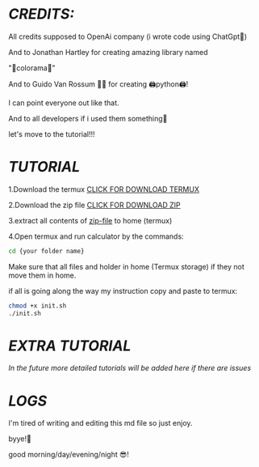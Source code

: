 # **_CREDITS:_**
All credits supposed to OpenAi company
(i wrote code using ChatGpt🥲)

And
to Jonathan Hartley for creating amazing library named

"🎨colorama🎨"

And to Guido Van Rossum 🧑‍💻 for creating 🖨️python🖨️!

I can point everyone out like that.

And to all developers if i used them something💫

let's move to the tutorial!!!

# **_TUTORIAL_**

1.Download the termux
[CLICK FOR DOWNLOAD TERMUX](https://f-droid.org/repo/com.termux_118.apk)

2.Download the zip file
[CLICK FOR DOWNLOAD ZIP](https://github.com/Amachono/Termux-Calculator/archive/refs/heads/main.zip)

3.extract all contents of [zip-file](https://github.com/Amachono/Termux-Calculator/archive/refs/heads/main.zip) to home (termux)

4.Open termux and run calculator by the commands:
```sh
cd {your folder name}
```
Make sure that all files and holder in home (Termux storage)
if they not move them in home.

if all is going along the way my instruction copy and paste
to termux:
```sh
chmod +x init.sh
./init.sh
```

# **_EXTRA TUTORIAL_**
_In the future more detailed tutorials will be added here if there are issues_


# **_LOGS_**
I'm tired of writing and editing this md file so just enjoy.

byye!🫡

good morning/day/evening/night 😎!



